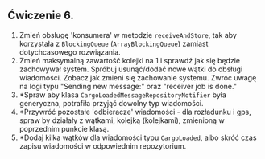 ## Ćwiczenie 6.

1. Zmień obsługę 'konsumera' w metodzie `receiveAndStore`,
   tak aby korzystała z `BlockingQueue` (`ArrayBlockingQueue`) zamiast dotychcasowego rozwiązania.
2. Zmień maksymalną zawartość kolejki na 1 i sprawdź jak się będzie zachowywał system.
   Spróbuj usunąć/dodać nowe wątki do obsługi wiadomości. Zobacz jak zmieni się zachowanie systemu.
   Zwróc uwagę na logi typu "Sending new message:" oraz "receiver job is done."
3. *Spraw aby klasa `CargoLoadedMessageRepositoryNotifier` była generyczna,
   potrafiła przyjąć dowolny typ wiadomości.
4. *Przywróć pozostałe 'odbieracze' wiadomości - dla rozładunku i gps,
   spraw by działały z wątkami, kolejką (kolejkami), zmienioną w poprzednim punkcie klasą.
5. *Dodaj kilka wątków dla wiadomości typu `CargoLoaded`, albo skróć czas zapisu wiadomości w odpowiednim repozytorium.
